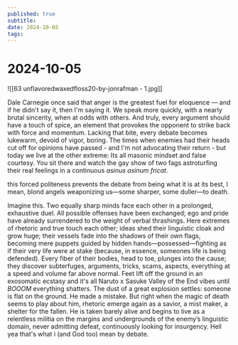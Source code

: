 ```yaml
---
published: true
subtitle: 
date: 2024-10-05
tags: 
---
```


# 2024-10-05

![[63 unflavoredwaxedfloss20-by-jonrafman - 1.jpg]]

Dale Carnegie once said that anger is the greatest fuel for eloquence — and if he didn't say it, then I'm saying it. We speak more quickly, with a nearly brutal sincerity, when at odds with others. And truly, every argument should have a touch of spice, an element that provokes the opponent to strike back with force and momentum. Lacking that bite, every debate becomes lukewarm, devoid of vigor, boring. The times when enemies had their heads cut off for opinions have passed - and I'm not advocating their return - but today we live at the other extreme: Its all masonic mindset and false courtesy. You sit there and watch the gay show of two fags astroturfing their real feelings in a continuous *asinus asinum fricat*.

this forced politeness prevents the debate from being what it is at its best, I mean, blond angels weaponizing us—some sharper, some duller—to death. 

Imagine this. Two equally sharp minds face each other in a prolonged, exhaustive duel. All possible offenses have been exchanged; ego and pride have already surrendered to the weight of verbal thrashings. Here extremes of rhetoric and true touch each other; ideas shed their linguistic cloak and grow huge; their vessels fade into the shadows of their own flags, becoming mere puppets guided by hidden hands—possessed—fighting as if their very life were at stake (because, in essence, someones life is being defended). Every fiber of their bodies, head to toe, plunges into the cause; they discover subterfuges, arguments, tricks, scams, aspects, everything at a speed and volume far above normal. Feet lift off the ground in an exosomatic ecstasy and it's all Naruto x Sasuke Valley of the End vibes until *BOOOM* everything shatters. The dust of a great explosion settles: someone is flat on the ground. He made a mistake. But right when the magic of death seems to play about him, rhetoric emerge again as a savior, a mist maker, a shelter for the fallen. He is taken barely alive and  begins to live as a relentless militia on the margins and undergrounds of the enemy’s linguistic domain, never admitting defeat, continuously looking for insurgency. Hell yea that's what i (and God too) mean by debate.